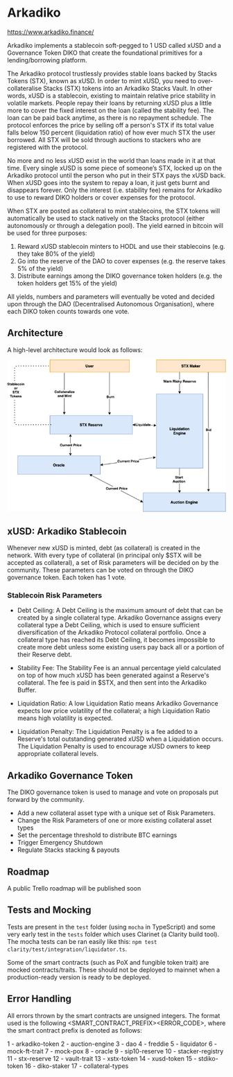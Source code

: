 # Arkadiko
https://www.arkadiko.finance/

Arkadiko implements a stablecoin soft-pegged to 1 USD called xUSD and a Governance Token DIKO that create the foundational primitives for a lending/borrowing platform.

The Arkadiko protocol trustlessly provides stable loans backed by Stacks Tokens (STX), known as xUSD. In order to mint xUSD, you need to over-collateralise Stacks (STX) tokens into an Arkadiko Stacks Vault. In other words, xUSD is a stablecoin, existing to maintain relative price stability in volatile markets. People repay their loans by returning xUSD plus a little more to cover the fixed interest on the loan (called the stability fee). The loan can be paid back anytime, as there is no repayment schedule. The protocol enforces the price by selling off a person's STX if its total value falls below 150 percent (liquidation ratio) of how ever much STX the user borrowed. All STX will be sold through auctions to stackers who are registered with the protocol.

No more and no less xUSD exist in the world than loans made in it at that time. Every single xUSD is some piece of someone’s STX, locked up on the Arkadiko protocol until the person who put in their STX pays the xUSD back. When xUSD goes into the system to repay a loan, it just gets burnt and disappears forever. Only the interest (i.e. stability fee) remains for Arkadiko to use to reward DIKO holders or cover expenses for the protocol.

When STX are posted as collateral to mint stablecoins, the STX tokens will automatically be used to stack natively on the Stacks protocol (either autonomously or through a delegation pool). The yield earned in bitcoin will be used for three purposes:

1. Reward xUSD stablecoin minters to HODL and use their stablecoins (e.g. they take 80% of the yield)
2. Go into the reserve of the DAO to cover expenses (e.g. the reserve takes 5% of the yield)
3. Distribute earnings among the DIKO governance token holders (e.g. the token holders get 15% of the yield)

All yields, numbers and parameters will eventually be voted and decided upon through the DAO (Decentralised Autonomous Organisation), where each DIKO token counts towards one vote.

## Architecture

A high-level architecture would look as follows:

![Architecture](https://github.com/philipdesmedt/arkadiko-dao/blob/master/docs/architecture-high-level.png?raw=true)


## xUSD: Arkadiko Stablecoin

Whenever new xUSD is minted, debt (as collateral) is created in the network. With every type of collateral (in principal only $STX will be accepted as collateral), a set of Risk parameters will be decided on by the community. These parameters can be voted on through the DIKO governance token. Each token has 1 vote.

### Stablecoin Risk Parameters

- Debt​ ​Ceiling:​ A Debt Ceiling is the maximum amount of debt that can be created by a single collateral type. Arkadiko Governance assigns every collateral type a Debt Ceiling, which is used to ensure sufficient diversification of the Arkadiko Protocol collateral portfolio. Once a collateral type has reached its Debt Ceiling, it becomes impossible to create more debt unless some existing users pay back all or a portion of their Reserve debt.

- Stability​ ​Fee:​ The Stability Fee is an annual percentage yield calculated on top of how much xUSD has been generated against a Reserve's collateral. The fee is paid in $STX, and then sent into the Arkadiko Buffer.

- Liquidation​ ​Ratio:​ ​A low Liquidation Ratio means Arkadiko Governance expects low price volatility of the collateral; a high Liquidation Ratio means high volatility is expected.

- Liquidation Penalty:​ The Liquidation Penalty is a fee added to a Reserve's total outstanding generated xUSD when a Liquidation occurs. The Liquidation Penalty is used to encourage xUSD owners to keep appropriate collateral levels.


## Arkadiko Governance Token

The DIKO governance token is used to manage and vote on proposals put forward by the community.

- Add a​ ​new​ ​collateral asset ​type with a unique set of Risk Parameters.
- Change the Risk Parameters of one or more existing collateral asset types
- Set the percentage threshold to distribute BTC earnings
- Trigger Emergency Shutdown
- Regulate Stacks stacking & payouts

## Roadmap

A public Trello roadmap will be published soon

## Tests and Mocking

Tests are present in the `test` folder (using `mocha` in TypeScript) and some very early test in the `tests` folder which uses Clarinet (a Clarity build tool). The mocha tests can be ran easily like this: `npm test clarity/test/integration/liquidator.ts`.

Some of the smart contracts (such as PoX and fungible token trait) are mocked contracts/traits. These should not be deployed to mainnet when a production-ready version is ready to be deployed.

## Error Handling

All errors thrown by the smart contracts are unsigned integers. The format used is the following <SMART_CONTRACT_PREFIX><ERROR_CODE>, where the smart contract prefix is denoted as follows:

1 - arkadiko-token
2 - auction-engine
3 - dao
4 - freddie
5 - liquidator
6 - mock-ft-trait
7 - mock-pox
8 - oracle
9 - sip10-reserve
10 - stacker-registry
11 - stx-reserve
12 - vault-trait
13 - xstx-token
14 - xusd-token
15 - stdiko-token
16 - diko-staker
17 - collateral-types
